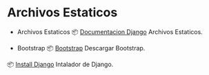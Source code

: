 # Archivos Estaticos


- Archivos Estaticos
  📦 [Documentacion Django]([https://docs.djangoproject.com/en/3.1/howto/static-files/) Archivos Estaticos.<br>
  
- Bootstrap
  📦 [Bootstrap]([[https://getbootstrap.com/docs/5.0/getting-started/download/]) Descargar Bootstrap.<br>

  
  
📦 [Install Django](https://www.djangoproject.com/) Intalador de Django.<br>
